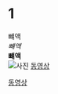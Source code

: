 # 1 
뺴액  
*뺴액*   
**뺴액**  
![사진](http://cfile30.uf.tistory.com/image/2737E43A574C346B0D88AC) [동영상](https://youtu.be/O8_hPaV_F9g) 

[동영상](https://youtu.be/O8_hPaV_F9g)


